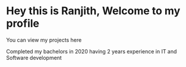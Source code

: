 <h1 align = "left"> Hey this is Ranjith, Welcome to my profile </h1>


You can view my projects here

<p > Completed my bachelors in 2020 having 2 years experience in IT and Software development</p>
